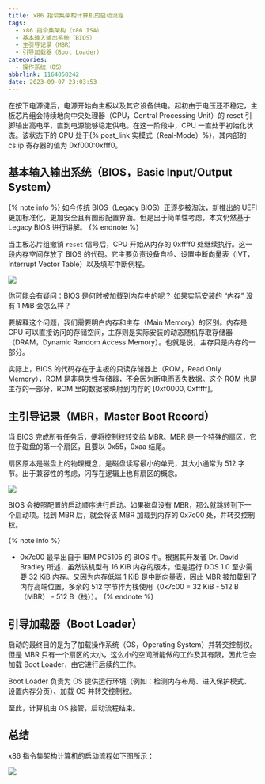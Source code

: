 ```yaml
---
title: x86 指令集架构计算机的启动流程
tags:
  - x86 指令集架构（x86 ISA）
  - 基本输入输出系统（BIOS）
  - 主引导记录（MBR）
  - 引导加载器（Boot Loader）
categories:
  - 操作系统（OS）
abbrlink: 1164058242
date: 2023-09-07 23:03:53
---
```




在按下电源键后，电源开始向主板以及其它设备供电。起初由于电压还不稳定，主板芯片组会持续地向中央处理器（CPU，Central Processing Unit）的 reset 引脚输出高电平，直到电源能够稳定供电。在这一阶段中，CPU 一直处于初始化状态。该状态下的 CPU 处于{% post_link 实模式（Real-Mode）%}，其内部的 cs:ip 寄存器的值为 0xf000:0xfff0。

<!--more-->

## 基本输入输出系统（BIOS，Basic Input/Output System）

{% note info %}
如今传统 BIOS（Legacy BIOS）正逐步被淘汰，新推出的 UEFI 更加标准化，更加安全且有图形配置界面。但是出于简单性考虑，本文仍然基于 Legacy BIOS 进行讲解。
 {% endnote %}

当主板芯片组撤销 `reset` 信号后，CPU 开始从内存的 0xffff0 处继续执行。这一段内存空间存放了 BIOS 的代码。它主要负责设备自检、设置中断向量表（IVT，Interrupt Vector Table）以及填写中断例程。

![](2023-09-08-0338.png)


你可能会有疑问：BIOS 是何时被加载到内存中的呢？ 如果实际安装的 “内存” 没有 1 MiB 会怎么样？

要解释这个问题，我们需要明白内存和主存（Main Memory）的区别。内存是 CPU 可以直接访问的存储空间，主存则是实际安装的动态随机存取存储器（DRAM，Dynamic Random Access Memory）。也就是说，主存只是内存的一部分。

实际上，BIOS 的代码存在于主板的只读存储器上（ROM，Read Only Memory），ROM 是非易失性存储器，不会因为断电而丢失数据。这个 ROM 也是主存的一部分，ROM 里的数据被映射到内存的 [0xf0000, 0xfffff]。

## 主引导记录（MBR，Master Boot Record）

当 BIOS 完成所有任务后，便将控制权转交给 MBR。MBR 是一个特殊的扇区，它位于磁盘的第一个扇区，且要以 0x55，0xaa 结尾。

扇区原本是磁盘上的物理概念，是磁盘读写最小的单元，其大小通常为 512 字节。出于兼容性的考虑，闪存在逻辑上也有扇区的概念。

![](2023-09-08-0339.png)


BIOS 会按照配置的启动顺序进行启动。如果磁盘没有 MBR，那么就跳转到下一个启动项。找到 MBR 后，就会将该 MBR 加载到内存的 0x7c00 处，并转交控制权。

{% note info %}
- 0x7c00 最早出自于 IBM PC5105 的 BIOS 中。根据其开发者 Dr. David Bradley 所述，虽然该机型有 16 KiB 内存的版本，但是运行 DOS 1.0 至少需要 32 KiB 内存。又因为内存低端 1 KiB 是中断向量表，因此 MBR 被加载到了内存高端位置，多余的 512 字节作为栈使用（0x7c00 = 32 KiB - 512 B（MBR） - 512 B（栈））。
 {% endnote %}

## 引导加载器（Boot Loader）

启动的最终目的是为了加载操作系统（OS，Operating System）并转交控制权。但是 MBR 只有一个扇区的大小，这么小的空间所能做的工作及其有限，因此它会加载 Boot Loader，由它进行后续的工作。

Boot Loader 负责为 OS 提供运行环境（例如：检测内存布局、进入保护模式、设置内存分页）、加载 OS 并转交控制权。

至此，计算机由 OS 接管，启动流程结束。

## 总结

x86 指令集架构计算机的启动流程如下图所示：

![](2023-09-08-0337.png)
